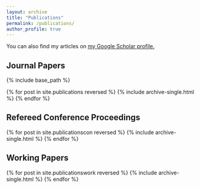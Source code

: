 ```yaml
---
layout: archive
title: "Publications"
permalink: /publications/
author_profile: true
---
```


You can also find my articles on <u><a href="https://scholar.google.com/citations?user=f9KXxU0AAAAJ">my Google Scholar profile</a>.</u>
 
Journal Papers
------
{% include base_path %}

{% for post in site.publications reversed %}
  {% include archive-single.html %}
{% endfor %}


Refereed Conference Proceedings
------
{% for post in site.publicationscon reversed %}
  {% include archive-single.html %}
{% endfor %}

Working Papers
------
{% for post in site.publicationswork reversed %}
  {% include archive-single.html %}
{% endfor %}

